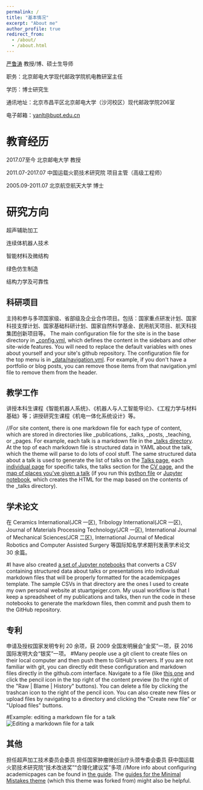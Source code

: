 ```yaml
---
permalink: /
title: "基本情况"
excerpt: "About me"
author_profile: true
redirect_from: 
  - /about/
  - /about.html
---
```


 [严鲁涛](https://smp.bupt.edu.cn/info/1154/2010.htm) 教授/博、硕士生导师

职务：北京邮电大学现代邮政学院机电教研室主任

学历：博士研究生

通讯地址：北京市昌平区北京邮电大学（沙河校区）现代邮政学院206室

电子邮箱：yanlt@bupt.edu.cn

教育经历
======
2017.07至今  北京邮电大学  教授

2011.07-2017.07  中国运载火箭技术研究院  项目主管（高级工程师）

2005.09-2011.07  北京航空航天大学  博士

研究方向
======
超声辅助加工

连续体机器人技术

智能材料及微结构

绿色仿生制造

结构力学及可靠性

科研项目
------
主持和参与多项国家级、省部级及企业合作项目。包括：国家重点研发计划、国家科技支撑计划、国家基础科研计划、国家自然科学基金、民用航天项目、航天科技集团创新项目等。
The main configuration file for the site is in the base directory in [_config.yml](https://github.com/academicpages/academicpages.github.io/blob/master/_config.yml), which defines the content in the sidebars and other site-wide features. You will need to replace the default variables with ones about yourself and your site's github repository. The configuration file for the top menu is in [_data/navigation.yml](https://github.com/academicpages/academicpages.github.io/blob/master/_data/navigation.yml). For example, if you don't have a portfolio or blog posts, you can remove those items from that navigation.yml file to remove them from the header. 

教学工作
------
讲授本科生课程《智能机器人系统》、《机器人与人工智能导论》、《工程力学与材料基础》等；讲授研究生课程《机电一体化系统设计》等。

//For site content, there is one markdown file for each type of content, which are stored in directories like _publications, _talks, _posts, _teaching, or _pages. For example, each talk is a markdown file in the [_talks directory](https://github.com/academicpages/academicpages.github.io/tree/master/_talks). At the top of each markdown file is structured data in YAML about the talk, which the theme will parse to do lots of cool stuff. The same structured data about a talk is used to generate the list of talks on the [Talks page](https://academicpages.github.io/talks), each [individual page](https://academicpages.github.io/talks/2012-03-01-talk-1) for specific talks, the talks section for the [CV page](https://academicpages.github.io/cv), and the [map of places you've given a talk](https://academicpages.github.io/talkmap.html) (if you run this [python file](https://github.com/academicpages/academicpages.github.io/blob/master/talkmap.py) or [Jupyter notebook](https://github.com/academicpages/academicpages.github.io/blob/master/talkmap.ipynb), which creates the HTML for the map based on the contents of the _talks directory).

**学术论文**
------
在 Ceramics International(JCR 一区), Tribology International(JCR 一区), Journal of Materials Processing Technology(JCR 一区), International Journal of Mechanical Sciences(JCR 二区), International Journal of Medical Robotics and Computer Assisted Surgery 等国际知名学术期刊发表学术论文 30 余篇。

#I have also created [a set of Jupyter notebooks](https://github.com/academicpages/academicpages.github.io/tree/master/markdown_generator) that converts a CSV containing structured data about talks or presentations into individual markdown files that will be properly formatted for the academicpages template. The sample CSVs in that directory are the ones I used to create my own personal website at stuartgeiger.com. My usual workflow is that I keep a spreadsheet of my publications and talks, then run the code in these notebooks to generate the markdown files, then commit and push them to the GitHub repository.

专利
------
申请及授权国家发明专利 20 余项，获 2009 全国发明展会“金奖”一项，获 2016 国际发明大会“银奖”一项。
#Many people use a git client to create files on their local computer and then push them to GitHub's servers. If you are not familiar with git, you can directly edit these configuration and markdown files directly in the github.com interface. Navigate to a file (like [this one](https://github.com/academicpages/academicpages.github.io/blob/master/_talks/2012-03-01-talk-1.md) and click the pencil icon in the top right of the content preview (to the right of the "Raw | Blame | History" buttons). You can delete a file by clicking the trashcan icon to the right of the pencil icon. You can also create new files or upload files by navigating to a directory and clicking the "Create new file" or "Upload files" buttons. 

#Example: editing a markdown file for a talk
![Editing a markdown file for a talk](/images/editing-talk.png)

其他
------
担任超声加工技术委员会委员
担任国家肿瘤微创治疗头颈专委会委员
获中国运载火箭技术研究院“技术改进奖”“合理化建议奖”多项
//More info about configuring academicpages can be found in [the guide](https://academicpages.github.io/markdown/). The [guides for the Minimal Mistakes theme](https://mmistakes.github.io/minimal-mistakes/docs/configuration/) (which this theme was forked from) might also be helpful.
